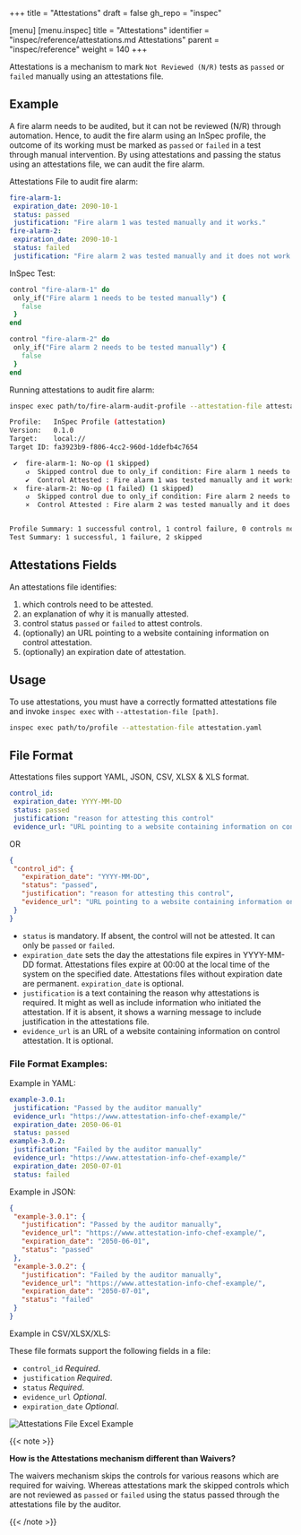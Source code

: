 +++
title = "Attestations"
draft = false
gh_repo = "inspec"

[menu]
 [menu.inspec]
   title = "Attestations"
   identifier = "inspec/reference/attestations.md Attestations"
   parent = "inspec/reference"
   weight = 140
+++

Attestations is a mechanism to mark `Not Reviewed (N/R)` tests as `passed` or `failed` manually using an attestations file.

## Example

A fire alarm needs to be audited, but it can not be reviewed (N/R) through automation. Hence, to audit the fire alarm using an InSpec profile, the outcome of its working must be marked as `passed` or `failed` in a test through manual intervention. By using attestations and passing the status using an attestations file, we can audit the fire alarm.

Attestations File to audit fire alarm:

```yaml
fire-alarm-1:
 expiration_date: 2090-10-1
 status: passed
 justification: "Fire alarm 1 was tested manually and it works."
fire-alarm-2:
 expiration_date: 2090-10-1
 status: failed
 justification: "Fire alarm 2 was tested manually and it does not work."
```

InSpec Test:

```ruby
control "fire-alarm-1" do
 only_if("Fire alarm 1 needs to be tested manually") {
   false
 }
end

control "fire-alarm-2" do
 only_if("Fire alarm 2 needs to be tested manually") {
   false
 }
end
```

Running attestations to audit fire alarm:

```bash
inspec exec path/to/fire-alarm-audit-profile --attestation-file attestation.yaml

Profile:   InSpec Profile (attestation)
Version:   0.1.0
Target:    local://
Target ID: fa3923b9-f806-4cc2-960d-1ddefb4c7654

 ✔  fire-alarm-1: No-op (1 skipped)
    ↺  Skipped control due to only_if condition: Fire alarm 1 needs to be tested manually
    ✔  Control Attested : Fire alarm 1 was tested manually and it works.
 ×  fire-alarm-2: No-op (1 failed) (1 skipped)
    ↺  Skipped control due to only_if condition: Fire alarm 2 needs to be tested manually
    ×  Control Attested : Fire alarm 2 was tested manually and it does not work.


Profile Summary: 1 successful control, 1 control failure, 0 controls not reviewed, 0 controls not applicable, 0 controls have error
Test Summary: 1 successful, 1 failure, 2 skipped
```

## Attestations Fields

An attestations file identifies:
1. which controls need to be attested.
2. an explanation of why it is manually attested.
3. control status `passed` or `failed` to attest controls.
3. (optionally) an URL pointing to a website containing information on control attestation.
4. (optionally) an expiration date of attestation.

## Usage

To use attestations, you must have a correctly formatted attestations file and
invoke `inspec exec` with `--attestation-file [path]`.

```bash
inspec exec path/to/profile --attestation-file attestation.yaml
```

## File Format

Attestations files support YAML, JSON, CSV, XLSX & XLS format.

```yaml
control_id:
 expiration_date: YYYY-MM-DD
 status: passed
 justification: "reason for attesting this control"
 evidence_url: "URL pointing to a website containing information on control attestation"
```

OR

```json
{
 "control_id": {
   "expiration_date": "YYYY-MM-DD",
   "status": "passed",
   "justification": "reason for attesting this control",
   "evidence_url": "URL pointing to a website containing information on control attestation"
 }
}
```

- `status` is mandatory. If absent, the control will not be attested. It can only be `passed` or `failed`.
- `expiration_date` sets the day the attestations file expires in YYYY-MM-DD format. Attestations files expire at 00:00 at the local time of the system on the specified date. Attestations files without expiration date are permanent. `expiration_date` is optional.
- `justification` is a text containing the reason why attestations is required. It might as well as include information who initiated the attestation. If it is absent, it shows a warning message to include justification in the attestations file.
- `evidence_url` is an URL of a website containing information on control attestation. It is optional.

### File Format Examples:

Example in YAML:

```yaml
example-3.0.1:
 justification: "Passed by the auditor manually"
 evidence_url: "https://www.attestation-info-chef-example/"
 expiration_date: 2050-06-01
 status: passed
example-3.0.2:
 justification: "Failed by the auditor manually"
 evidence_url: "https://www.attestation-info-chef-example/"
 expiration_date: 2050-07-01
 status: failed
```

Example in JSON:

```json
{
 "example-3.0.1": {
   "justification": "Passed by the auditor manually",
   "evidence_url": "https://www.attestation-info-chef-example/",
   "expiration_date": "2050-06-01",
   "status": "passed"
 },
 "example-3.0.2": {
   "justification": "Failed by the auditor manually",
   "evidence_url": "https://www.attestation-info-chef-example/",
   "expiration_date": "2050-07-01",
   "status": "failed"
 }
}
```

Example in CSV/XLSX/XLS:

These file formats support the following fields in a file:

* `control_id`
   _Required_.
* `justification`
   _Required_.
* `status`
   _Required_.
* `evidence_url`
   _Optional_.
* `expiration_date`
   _Optional_.

![Attestations File Excel Example](/images/inspec/attestations_file_excel.png)

{{< note >}}

**How is the Attestations mechanism different than Waivers?**

The waivers mechanism skips the controls for various reasons which are required for waiving. Whereas attestations mark the skipped controls which are not reviewed as `passed` or `failed` using the status passed through the attestations file by the auditor.

{{< /note >}}
